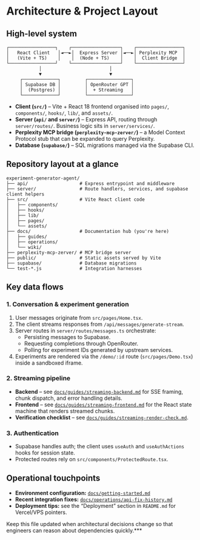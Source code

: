# Architecture & Project Layout

## High-level system

```
┌─────────────────┐    ┌──────────────────┐    ┌─────────────────┐
│   React Client   │◄──►│  Express Server │◄──►│ Perplexity MCP  │
│   (Vite + TS)    │    │  (Node + TS)    │    │  Client Bridge  │
└─────────────────┘    └──────────────────┘    └─────────────────┘
            │                         │
            ▼                         ▼
     ┌─────────────┐         ┌────────────────┐
     │ Supabase DB │         │ OpenRouter GPT │
     │  (Postgres) │         │  + Streaming   │
     └─────────────┘         └────────────────┘
```

- **Client (`src/`)** – Vite + React 18 frontend organised into `pages/`, `components/`, `hooks/`, `lib/`, and `assets/`.
- **Server (`api/` and `server/`)** – Express API, routing through `server/routes/`. Business logic sits in `server/services/`.
- **Perplexity MCP bridge (`perplexity-mcp-zerver/`)** – a Model Context Protocol stub that can be expanded to query Perplexity.
- **Database (`supabase/`)** – SQL migrations managed via the Supabase CLI.

## Repository layout at a glance

```
experiment-generator-agent/
├── api/                   # Express entrypoint and middleware
├── server/                # Route handlers, services, and supabase client helpers
├── src/                   # Vite React client code
│   ├── components/
│   ├── hooks/
│   ├── lib/
│   ├── pages/
│   └── assets/
├── docs/                  # Documentation hub (you're here)
│   ├── guides/
│   ├── operations/
│   └── wiki/
├── perplexity-mcp-zerver/ # MCP bridge server
├── public/                # Static assets served by Vite
├── supabase/              # Database migrations
└── test-*.js              # Integration harnesses
```

## Key data flows

### 1. Conversation & experiment generation

1. User messages originate from `src/pages/Home.tsx`.
2. The client streams responses from `/api/messages/generate-stream`.
3. Server routes in `server/routes/messages.ts` orchestrate:
   - Persisting messages to Supabase.
   - Requesting completions through OpenRouter.
   - Polling for experiment IDs generated by upstream services.
4. Experiments are rendered via the `/demo/:id` route (`src/pages/Demo.tsx`) inside a sandboxed iframe.

### 2. Streaming pipeline

- **Backend** – see [`docs/guides/streaming-backend.md`](./guides/streaming-backend.md) for SSE framing, chunk dispatch, and error handling details.
- **Frontend** – see [`docs/guides/streaming-frontend.md`](./guides/streaming-frontend.md) for the React state machine that renders streamed chunks.
- **Verification checklist** – see [`docs/guides/streaming-render-check.md`](./guides/streaming-render-check.md).

### 3. Authentication

- Supabase handles auth; the client uses `useAuth` and `useAuthActions` hooks for session state.
- Protected routes rely on `src/components/ProtectedRoute.tsx`.

## Operational touchpoints

- **Environment configuration:** [`docs/getting-started.md`](./getting-started.md)
- **Recent integration fixes:** [`docs/operations/api-fix-history.md`](./operations/api-fix-history.md)
- **Deployment tips:** see the “Deployment” section in `README.md` for Vercel/VPS pointers.

Keep this file updated when architectural decisions change so that engineers can reason about dependencies quickly.***
